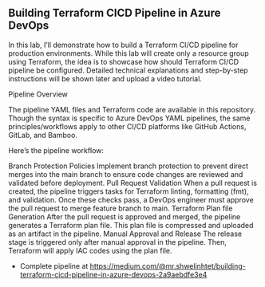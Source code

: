 ## Building Terraform CICD Pipeline in Azure DevOps

In this lab, I’ll demonstrate how to build a Terraform CI/CD pipeline for production environments. While this lab will create only a resource group using Terraform, the idea is to showcase how should Terraform CI/CD pipeline be configured. Detailed technical explanations and step-by-step instructions will be shown later and upload a video tutorial.

Pipeline Overview

The pipeline YAML files and Terraform code are available in this repository. Though the syntax is specific to Azure DevOps YAML pipelines, the same principles/workflows apply to other CI/CD platforms like GitHub Actions, GitLab, and Bamboo.

Here’s the pipeline workflow:

Branch Protection Policies
Implement branch protection to prevent direct merges into the main branch to ensure code changes are reviewed and validated before deployment.
Pull Request Validation
When a pull request is created, the pipeline triggers tasks for Terraform linting, formatting (fmt), and validation. Once these checks pass, a DevOps engineer must approve the pull request to merge feature branch to main.
Terraform Plan file Generation
After the pull request is approved and merged, the pipeline generates a Terraform plan file. This plan file is compressed and uploaded as an artifact in the pipeline.
Manual Approval and Release
The release stage is triggered only after manual approval in the pipeline. Then, Terraform will apply IAC codes using the plan file.

- Complete pipeline at https://medium.com/@mr.shwelinhtet/building-terraform-cicd-pipeline-in-azure-devops-2a9aebdfe3e4
